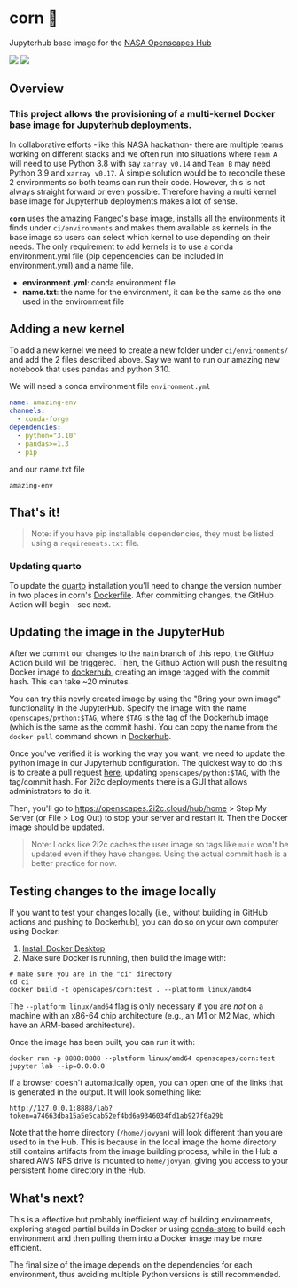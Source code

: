 # corn 🌽


Jupyterhub base image for the [NASA Openscapes Hub](https://nasa-openscapes.github.io/2021-Cloud-Hackathon/)

![](https://img.shields.io/docker/image-size/openscapes/python?sort=date)
<a href="https://hub.docker.com/repository/docker/openscapes/python/tags?page=1&ordering=last_updated"><img src="https://img.shields.io/docker/v/openscapes/python"></a>

## Overview

### This project allows the provisioning of a multi-kernel Docker base image for Jupyterhub deployments.

In collaborative efforts -like this NASA hackathon- there are multiple teams working on different stacks and we often run into situations where `Team A` will need to use Python 3.8 with say `xarray v0.14` and `Team B` may need Python 3.9 and `xarray v0.17`.  A simple solution would be to reconcile these 2 environments so both teams can run their code. However, this is not always straight forward or even possible. Therefore having a multi kernel base image for Jupyterhub deployments makes a lot of sense. 

**`corn`** uses the amazing [Pangeo's base image](https://github.com/pangeo-data/pangeo-docker-images), installs all the environments it finds under `ci/environments` and makes them available as kernels in the base image so users can select which kernel to use depending on their needs. The only requirement to add kernels is to use a conda environment.yml file (pip dependencies can be included in environment.yml) and a name file.

* **environment.yml**: conda environment file
* **name.txt**: the name for the environment, it can be the same as the one used in the environment file


## Adding a new kernel

To add a new kernel we need to create a new folder under `ci/environments/` and add the 2 files described above. Say we want to run our amazing new notebook that uses pandas and python 3.10.

We will need a conda environment file `environment.yml` 
```yaml
name: amazing-env
channels:
  - conda-forge
dependencies:
  - python="3.10"
  - pandas>=1.3
  - pip
```
and our name.txt file
```
amazing-env
```

## **That's it!**

> Note: if you have pip installable dependencies, they must be listed using a `requirements.txt` file.

<!-- [![badge](https://img.shields.io/static/v1.svg?logo=Jupyter&label=Openscapes&message=AWS+us-west-2&color=orange)](https://openscapes.2i2c.cloud/hub/user-redirect/git-pull?repo=https%3A%2F%2Fgithub.com%2FNASA-Openscapes%2F2021-Cloud-Hackathon&urlpath=lab%2Ftree%2F2021-Cloud-Hackathon%2Ftutorials&branch=main) --> 

### Updating quarto

To update the [quarto](https://quarto.org) installation you'll need to change the version number in two places in corn's [Dockerfile](https://github.com/NASA-Openscapes/corn/blob/main/ci/Dockerfile#L10). After committing changes, the GitHub Action will begin - see next.

## Updating the image in the JupyterHub

After we commit our changes to the `main` branch of this repo, the GitHub Action build will be triggered. Then, the Github Action will push the resulting Docker image to [dockerhub](https://hub.docker.com/r/openscapes/python/tags), creating an image tagged with the commit hash. This can take ~20 minutes.

You can try this newly created image by using the "Bring your own image" functionality in the 
JupyterHub. Specify the image with the name `openscapes/python:$TAG`, where `$TAG` is the tag of the Dockerhub image (which is the same as the commit hash). You can copy the name from the `docker pull` command shown in [Dockerhub](https://hub.docker.com/r/openscapes/python/tags).

Once you've verified it is working the way you want, we need to update the python image in our Jupyterhub configuration. The quickest way to do this is to create a pull request [here](https://github.com/2i2c-org/infrastructure/blob/main/config/clusters/openscapes/common.values.yaml#L68), updating `openscapes/python:$TAG`, with the tag/commit hash. For 2i2c deployments there is a GUI that allows administrators to do it.

Then, you'll go to <https://openscapes.2i2c.cloud/hub/home> > Stop My Server (or File > Log Out) to stop your server and restart it. Then the Docker image should be updated.

> Note: Looks like 2i2c caches the user image so tags like `main` won't be updated even if they have changes. Using the actual commit hash is a better practice for now.

## Testing changes to the image locally

If you want to test your changes locally (i.e., without building in GitHub actions and pushing to Dockerhub), you can do so on your own computer using Docker:

1. [Install Docker Desktop](https://docs.docker.com/desktop/)
2. Make sure Docker is running, then build the image with:

```
# make sure you are in the "ci" directory
cd ci
docker build -t openscapes/corn:test . --platform linux/amd64
```

The `--platform linux/amd64` flag is only necessary if you are _not_ on a
machine with an x86-64 chip architecture (e.g., an M1 or M2 Mac, which have an
ARM-based architecture).

Once the image has been built, you can run it with:

```
docker run -p 8888:8888 --platform linux/amd64 openscapes/corn:test jupyter lab --ip=0.0.0.0
```

If a browser doesn't automatically open, you can open one of the links that 
is generated in the output. It will look something like:

```
http://127.0.0.1:8888/lab?token=a74663dba15a5e5cab52ef4bd6a9346034fd1ab927f6a29b
```

Note that the home directory (`/home/jovyan`) will look different than you are
used to in the Hub. This is because in the local image the home directory still
contains artifacts from the image building process, while in the Hub a shared
AWS NFS drive is mounted to `home/jovyan`, giving you access to your persistent
home directory in the Hub.


## What's next?

This is a effective but probably inefficient way of building environments, exploring staged partial builds in Docker or using [conda-store](https://github.com/Quansight/conda-store) to build each environment and then pulling them into a Docker image may be more efficient.

The final size of the image depends on the dependencies for each environment, thus avoiding multiple Python versions is still recommended.


